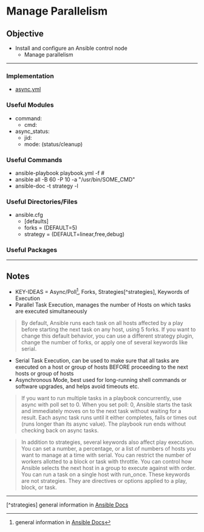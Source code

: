 # Manage Parallelism

## Objective
* Install and configure an Ansible control node
	*  Manage parallelism
	
---

### Implementation
* [async.yml](asnyc.yml)

### Useful Modules
* command:
	* cmd:
* async_status:
	* jid:
	* mode: (status/cleanup)

### Useful Commands
* ansible-playbook playbook.yml -f #
* ansible all -B 60 -P 10 -a "/usr/bin/SOME_CMD"
* ansible-doc -t strategy -l

### Useful Directories/Files
* ansible.cfg
	* [defaults]
	* forks = (DEFAULT=5)
	* strategy = (DEFAULT=linear,free,debug)

### Useful Packages

---

## Notes
* KEY-IDEAS = Async/Poll[^async], Forks, Strategies[^strategies], Keywords of Execution
* Parallel Task Execution, manages the number of Hosts on which tasks are executed simultaneously

> By default, Ansible runs each task on all hosts affected by a play before starting the next task on any host, using 5 forks. If you want to change this default behavior, you can use a different strategy plugin, change the number of forks, or apply one of several keywords like serial.


* Serial Task Execution, can be used to make sure that all tasks are executed on a host or group of hosts BEFORE proceeding to the next hosts or group of hosts
* Asynchronous Mode, best used for long-running shell commands or software upgrades, and helps avoid timeouts etc.

> If you want to run multiple tasks in a playbook concurrently, use async with poll set to 0. When you set poll: 0, Ansible starts the task and immediately moves on to the next task without waiting for a result. Each async task runs until it either completes, fails or times out (runs longer than its async value). The playbook run ends without checking back on async tasks.

> In addition to strategies, several keywords also affect play execution. You can set a number, a percentage, or a list of numbers of hosts you want to manage at a time with serial. You can restrict the number of workers allotted to a block or task with throttle. You can control how Ansible selects the next host in a group to execute against with order. You can run a task on a single host with run_once. These keywords are not strategies. They are directives or options applied to a play, block, or task.



---
[^async]: general information in [Ansible Docs](https://docs.ansible.com/ansible/latest/user_guide/playbooks_async.html)

[^strategies] general information in [Ansible Docs](https://docs.ansible.com/ansible/latest/user_guide/playbooks_strategies.html)
